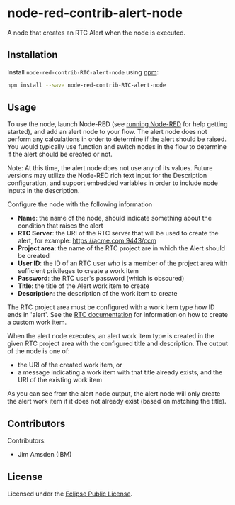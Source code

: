# node-red-contrib-alert-node

A node that creates an RTC Alert when the node is executed.

## Installation

Install `node-red-contrib-RTC-alert-node` using [npm](https://www.npmjs.com/):

```bash
npm install --save node-red-contrib-RTC-alert-node
```

## Usage

To use the node, launch Node-RED (see [running Node-RED](http://nodered.org/docs/getting-started/running.html) for help getting started), and add an alert node to your flow. The alert node does not perform any calculations in order to determine if the alert should be raised. You would typically use function and switch nodes in the flow to determine if the alert should be created or not. 

Note: At this time, the alert node does not use any of its values. Future versions may utilize the Node-RED rich text input for the Description configuration, and support embedded variables in order to include node inputs in the description. 

Configure the node with the following information

* **Name**: the name of the node, should indicate something about the condition that raises the alert
* **RTC Server**: the URI of the RTC server that will be used to create the alert, for example: https://acme.com:9443/ccm
* **Project area**: the name of the RTC project are in which the Alert should be created
* **User ID**: the ID of an RTC user who is a member of the project area with sufficient privileges to create a work item
* **Password**: the RTC user's password (which is obscured)
* **Title**: the title of the Alert work item to create
* **Description**: the description of the work item to create

The RTC project area must be configured with a work item type how ID ends in 'alert'. See the [RTC documentation](https://www.ibm.com/support/knowledgecenter/SSCP65_6.0.5/com.ibm.jazz.platform.doc/topics/c_administering_projects.html) for information on how to create a custom work item.

When the alert node executes, an alert work item type is created in the given RTC project area with the configured title and description. The output of the node is one of:

* the URI of the created work item, or
* a message indicating a work item with that title already exists, and the URI of the existing work item

As you can see from the alert node output, the alert node will only create the alert work item if it does not already exist (based on matching the title).

## Contributors

Contributors:

* Jim Amsden (IBM)

## License

Licensed under the [Eclipse Public License](./LICENSE.html).


